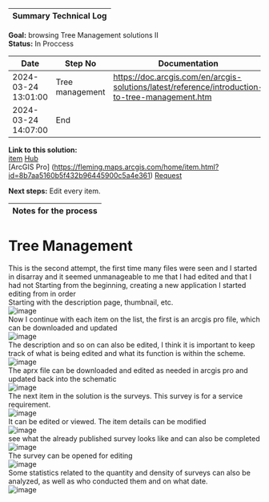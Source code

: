 
| **Summary Technical Log**                                 |
|-----------------------------------------------------------|

**Goal:** browsing Tree Management solutions II    
**Status:** In Proccess  


| **Date**              | **Step No**              | **Documentation** |
|-----------------------|--------------------------|-------------------|
| 2024-03-24 13:01:00   | Tree management          | https://doc.arcgis.com/en/arcgis-solutions/latest/reference/introduction-to-tree-management.htm |
| 2024-03-24 14:07:00   | End                      |

**Link to this solution:**  
[item](https://fleming.maps.arcgis.com/home/item.html?id=90d73ff2cc4848ae8a5660b6741650d0)
[Hub](https://tree-management-3-fleming.hub.arcgis.com/)  
[ArcGIS Pro] (https://fleming.maps.arcgis.com/home/item.html?id=8b7aa5160b5f432b96445900c5a4e361)
[Request](https://survey123.arcgis.com/share/d8bfbd6471db46c3ac2df221014c1fc1?portalUrl=https://Fleming.maps.arcgis.com)



**Next steps:**
Edit every item.

| **Notes for the process**                                |
|-----------------------------------------------------------|


# Tree Management

This is the second attempt, the first time many files were seen and I started in disarray and it seemed unmanageable to me that I had edited and that I had not
Starting from the beginning, creating a new application I started editing from in order  
Starting with the description page, thumbnail, etc.  
![image](../a00templates/img/img205.png)  
Now I continue with each item on the list, the first is an arcgis pro file, which can be downloaded and updated  
![image](../a00templates/img/img206.png)  
The description and so on can also be edited, I think it is important to keep track of what is being edited and what its function is within the scheme.  
![image](../a00templates/img/img207.png)  
The aprx file can be downloaded and edited as needed in arcgis pro and updated back into the schematic  
![image](../a00templates/img/img208.png)  
The next item in the solution is the surveys. This survey is for a service requirement.  
![image](../a00templates/img/img209.png)  
It can be edited or viewed. The item details can be modified  
![image](../a00templates/img/img210.png)  
see what the already published survey looks like and can also be completed  
![image](../a00templates/img/img211.png)  
The survey can be opened for editing  
![image](../a00templates/img/img212.png)  
Some statistics related to the quantity and density of surveys can also be analyzed, as well as who conducted them and on what date.  
![image](../a00templates/img/img213.png)  
